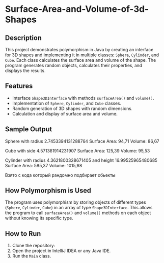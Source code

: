 ﻿# Surface-Area-and-Volume-of-3d-Shapes


## Description
This project demonstrates polymorphism in Java by creating an interface for 3D shapes and implementing it in multiple classes: `Sphere`, `Cylinder`, and `Cube`. Each class calculates the surface area and volume of the shape. The program generates random objects, calculates their properties, and displays the results.

## Features
- Interface `Shape3DInterface` with methods `surfaceArea()` and `volume()`.
- Implementation of `Sphere`, `Cylinder`, and `Cube` classes.
- Random generation of 3D shapes with random dimensions.
- Calculation and display of surface area and volume.

## Sample Output
Sphere with radius 2.7453394131288764
Surface Area: 94,71
Volume: 86,67

Cube with side 4.571381914231907
Surface Area: 125,39
Volume: 95,53

Cylinder with radius 4.3621800328671405 and height 16.99525965480685
Surface Area: 585,37
Volume: 1015,98

Взято с кода который рандомно подбирает обьекты


## How Polymorphism is Used
The program uses polymorphism by storing objects of different types (`Sphere`, `Cylinder`, `Cube`) in an array of type `Shape3DInterface`. This allows the program to call `surfaceArea()` and `volume()` methods on each object without knowing its specific type.

## How to Run
1. Clone the repository:
2. Open the project in IntelliJ IDEA or any Java IDE.
3. Run the `Main` class.
